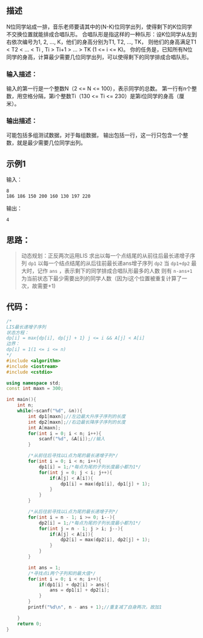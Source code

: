 ## 描述

N位同学站成一排，音乐老师要请其中的(N-K)位同学出列，使得剩下的K位同学不交换位置就能排成合唱队形。 合唱队形是指这样的一种队形：设K位同学从左到右依次编号为1, 2, …, K，他们的身高分别为T1, T2, …, TK， 则他们的身高满足T1 < T2 < … < Ti , Ti > Ti+1 > … > TK (1 <= i <= K)。 你的任务是，已知所有N位同学的身高，计算最少需要几位同学出列，可以使得剩下的同学排成合唱队形。

### 输入描述：

输入的第一行是一个整数N（2 <= N <= 100），表示同学的总数。 第一行有n个整数，用空格分隔，第i个整数Ti（130 <= Ti <= 230）是第i位同学的身高（厘米）。

### 输出描述：

可能包括多组测试数据，对于每组数据， 输出包括一行，这一行只包含一个整数，就是最少需要几位同学出列。

## 示例1

输入：

```
8
186 186 150 200 160 130 197 220
```

输出：

```
4
```

## 思路：

> 动态规划：正反两次运用LIS
> 求出以每一个点结尾的从前往后最长递增子序列 `dp1`
> 以每一个结点结尾的从后往前最长递ans增子序列 `dp2`
> 当 `dp1+dp2` 最大时，记作 `ans` ，表示剩下的同学排成合唱队形最多的人数
> 则有 `n-ans+1` 为当前状态下最少需要出列的同学人数（因为i这个位置被重复计算了一次，故需要+1)

## 代码：

```c++
/*
LIS最长递增子序列
状态方程：
dp[i] = max{dp[i], dp[j] + 1} j <= i && A[j] < A[i]
边界：
dp[i] = 1(1 <= i <= n)
*/
#include <algorithm>
#include <iostream>
#include <cstdio>

using namespace std;
const int maxn = 300;

int main(){
    int n;
    while(~scanf("%d", &n)){
        int dp1[maxn];//左边最大升序子序列的长度
        int dp2[maxn];//右边最长降序子序列的长度
        int A[maxn];        
        for(int i = 0; i < n; i++){
            scanf("%d", &A[i]);//输入
        }

        /*从前往后寻找以i点为尾的最长递增子列*/
        for(int i = 0; i < n; i++){
            dp1[i] = 1;/*每点为尾的子列长度最小都为1*/
            for(int j = 0; j < i; j++){
                if(A[j] < A[i]){
                    dp1[i] = max(dp1[i], dp1[j] + 1);
                }
            }   
        }

        /*从后往前寻找以i点为尾的最长递增子列*/
        for(int i = n - 1; i >= 0; i--){
            dp2[i] = 1;/*每点为尾的子列长度最小都为1*/
            for(int j = n - 1; j > i; j--){
                if(A[j] < A[i]){
                    dp2[i] = max(dp2[i], dp2[j] + 1);
                }
            }
        }

        int ans = 1;
        /*寻找点i两个子列和的最大值*/
        for(int i = 0; i < n; i++){
            if(dp1[i] + dp2[i] > ans){
                ans = dp1[i] + dp2[i];
            }
        }
        printf("%d\n", n - ans + 1);//重复减了自身两次，故加1

    }
    return 0;
}
```

